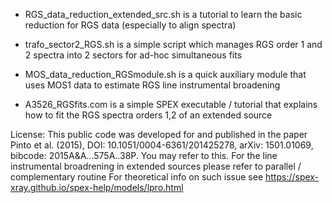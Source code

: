 - RGS_data_reduction_extended_src.sh is a tutorial to learn the basic reduction for RGS data (especially to align spectra)

- trafo_sector2_RGS.sh is a simple script which manages RGS order 1 and 2 spectra into 2 sectors for ad-hoc simultaneous fits

- MOS_data_reduction_RGSmodule.sh is a quick auxiliary module that uses MOS1 data to estimate RGS line instrumental broadening

- A3526_RGSfits.com is a simple SPEX executable / tutorial that explains how to fit the RGS spectra orders 1,2 of an extended source

License: This public code was developed for and published in the paper Pinto et al. (2015), DOI: 10.1051/0004-6361/201425278, arXiv: 1501.01069, bibcode: 2015A&A...575A..38P. You may refer to this.
For the line instrumental broadrening in extended sources please refer to parallel / complementary routine
For theoretical info on such issue see https://spex-xray.github.io/spex-help/models/lpro.html
